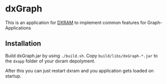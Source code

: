 # dxGraph

This is an application for [DXRAM](https://github.com/hhu-bsinfo/dxram) to implement common features for Graph-Applications

## Installation

Build dxGraph.jar by using `./build.sh`. Copy `build/libs/dxGraph-*.jar` to the `dxapp` folder of your dxram depolyment.

After this you can just restart dxram and you application gets loaded on startup.